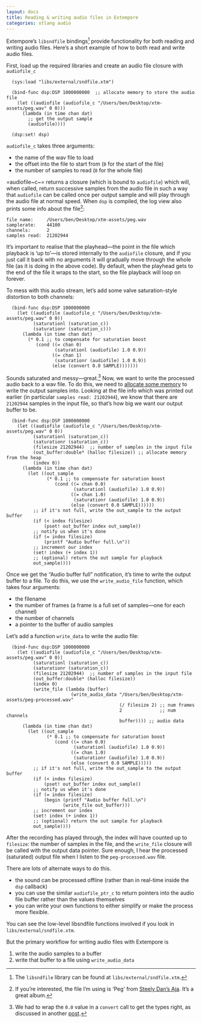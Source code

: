 ```yaml
---
layout: docs
title: Reading & writing audio files in Extempore
categories: xtlang audio
---
```


Extempore’s `libsndfile` bindings[^1] provide functionality for both
reading and writing audio files. Here’s a short example of how to both
read and write audio files.

First, load up the required libraries and create an audio file closure
with `audiofile_c`

``` {.extempore}
  (sys:load "libs/external/sndfile.xtm")

  (bind-func dsp:DSP 1000000000  ;; allocate memory to store the audio file
    (let ((audiofile (audiofile_c "/Users/ben/Desktop/xtm-assets/peg.wav" 0 0)))
      (lambda (in time chan dat)
        ;; get the output sample
        (audiofile))))

  (dsp:set! dsp)  
```

`audiofile_c` takes three arguments:

-   the name of the wav file to load
-   the offset into the file to start from (`0` for the start of
    the file)
-   the number of samples to read (`0` for the whole file)

=audiofile~c~= returns a closure (which is bound to `audiofile`) which
will, when called, return successive samples from the audio file in such
a way that `audiofile` can be called once per output sample and will
play through the audio file at normal speed. When `dsp` is compiled, the
log view also prints some info about the file[^2]:

``` {.bash}
file name:     /Users/ben/Desktop/xtm-assets/peg.wav
samplerate:    44100
channels:      2
samples read:  21202944
```

It’s important to realise that the playhead—the point in the file which
playback is ‘up to’—is stored internally to the `audiofile` closure, and
if you just call it back with no arguments it will gradually move
through the whole file (as it is doing in the above code). By default,
when the playhead gets to the end of the file it wraps to the start, so
the file playback will loop on forever.

To mess with this audio stream, let’s add some valve saturation-style
distortion to both channels:

``` {.extempore}
  (bind-func dsp:DSP 1000000000
    (let ((audiofile (audiofile_c "/Users/ben/Desktop/xtm-assets/peg.wav" 0 0))
          (saturationl (saturation_c))
          (saturationr (saturation_c)))
      (lambda (in time chan dat)
        (* 0.1 ;; to compensate for saturation boost
           (cond ((= chan 0)
                  (saturationl (audiofile) 1.0 0.9))
                 ((= chan 1)
                  (saturationr (audiofile) 1.0 0.9))
                 (else (convert 0.0 SAMPLE)))))))
```

Sounds saturated and messy—great.[^3] Now, we want to write the
processed audio back to a wav file. To do this, we need to [allocate
some memory](2012-08-17-memory-management-in-extempore.org) to write the
output samples into. Looking at the file info which was printed out
earlier (in particular `samples read:
21202944`), we know that there are `21202944` samples in the input file,
so that’s how big we want our output buffer to be.

``` {.extempore}
  (bind-func dsp:DSP 1000000000
    (let ((audiofile (audiofile_c "/Users/ben/Desktop/xtm-assets/peg.wav" 0 0))
          (saturationl (saturation_c))
          (saturationr (saturation_c))
          (filesize 21202944)  ;; number of samples in the input file
          (out_buffer:double* (halloc filesize)) ;; allocate memory from the heap
          (index 0))
      (lambda (in time chan dat)
        (let ((out_sample
               (* 0.1 ;; to compensate for saturation boost
                  (cond ((= chan 0.0)
                         (saturationl (audiofile) 1.0 0.9))
                        ((= chan 1.0)
                         (saturationr (audiofile) 1.0 0.9))
                        (else (convert 0.0 SAMPLE))))))
          ;; if it's not full, write the out_sample to the output buffer
          (if (< index filesize)
              (pset! out_buffer index out_sample))
          ;; notify us when it's done
          (if (= index filesize)
              (printf "Audio buffer full.\n"))
          ;; increment our index
          (set! index (+ index 1))
          ;; (optional) return the out sample for playback
          out_sample))))

```

Once we get the “Audio buffer full” notification, it’s time to write the
output buffer to a file. To do this, we use the `write_audio_file`
function, which takes four arguments:

-   the filename
-   the number of frames (a frame is a full set of samples—one for
    each channel)
-   the number of channels
-   a pointer to the buffer of audio samples

Let’s add a function `write_data` to write the audio file:

``` {.extempore}
  (bind-func dsp:DSP 1000000000
    (let ((audiofile (audiofile_c "/Users/ben/Desktop/xtm-assets/peg.wav" 0 0))
          (saturationl (saturation_c))
          (saturationr (saturation_c))
          (filesize 21202944)  ;; number of samples in the input file
          (out_buffer:double* (halloc filesize))
          (index 0)
          (write_file (lambda (buffer)
                        (write_audio_data "/Users/ben/Desktop/xtm-assets/peg-processed.wav"
                                          (/ filesize 2) ;; num frames
                                          2              ;; num channels
                                          buffer)))) ;; audio data
      (lambda (in time chan dat)
        (let ((out_sample
               (* 0.1 ;; to compensate for saturation boost
                  (cond ((= chan 0.0)
                         (saturationl (audiofile) 1.0 0.9))
                        ((= chan 1.0)
                         (saturationr (audiofile) 1.0 0.9))
                        (else (convert 0.0 SAMPLE)))))
          ;; if it's not full, write the out_sample to the output buffer
          (if (< index filesize)
              (pset! out_buffer index out_sample))
          ;; notify us when it's done
          (if (= index filesize)
              (begin (printf "Audio buffer full.\n")
                     (write_file out_buffer)))
          ;; increment our index
          (set! index (+ index 1))
          ;; (optional) return the out sample for playback
          out_sample))))

```

After the recording has played through, the index will have counted up
to `filesize`: the number of samples in the file, and the `write_file`
closure will be called with the output data pointer. Sure enough, I hear
the processed (saturated) output file when I listen to the
`peg-processed.wav` file.

There are lots of alternate ways to do this.

-   the sound can be processed offline (rather than in real-time inside
    the `dsp` callback)
-   you can use the similar `audiofile_ptr_c` to return pointers into
    the audio file buffer rather than the values themselves
-   you can write your own functions to either simplify or make the
    process more flexible.

You can see the low-level libsndfile functions involved if you look in
`libs/external/sndfile.xtm`.

But the primary workflow for writing audio files with Extempore is

1.  write the audio samples to a buffer
2.  write that buffer to a file using `write_audio_data`

[^1]: The `libsndfile` library can be found at
    `libs/external/sndfile.xtm`.

[^2]: If you’re interested, the file I’m using is ‘Peg’ from [Steely
    Dan’s
    Aja](http://www.rollingstone.com/music/lists/500-greatest-albums-of-all-time-20120531/steely-dan-aja-20120524).
    It’s a great album.

[^3]: We had to wrap the `0.0` value in a `convert` call to get the
    types right, as discussed in another
    [post](2013-11-15-changing-from-doubles-to-floats-in-audio_dsp.org).
